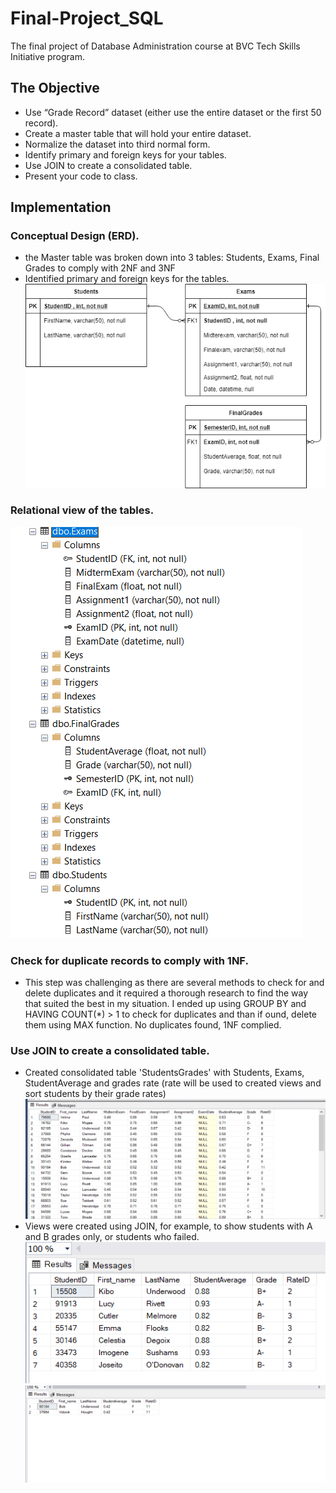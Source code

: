 # Final-Project_SQL
The final project of Database Administration course at BVC Tech Skills Initiative program. 
## The Objective
*	Use “Grade Record” dataset (either use the entire dataset or the first 50 record).
*	Create a master table that will hold your entire dataset.
*	Normalize the dataset into third normal form.
*	Identify primary and foreign keys for your tables.
*	Use JOIN to create a consolidated table.
*	Present your code to class.
## Implementation
### Conceptual Design (ERD). 
* the Master table was broken down into 3 tables: Students, Exams, Final Grades to comply with 2NF and 3NF
* Identified primary and foreign keys for the tables.
![](img/ERD.png)

### Relational view of the tables. 
![](img/relational.png)

### Check for duplicate records to comply with 1NF. 
* This step was challenging as there are several methods to check for and delete duplicates and it required a thorough research to find the way that suited the best in my situation. I ended up using GROUP BY and HAVING COUNT(*) > 1 to check for duplicates and than if ound, delete them using MAX function. No duplicates found, 1NF complied.
### Use JOIN to create a consolidated table.
* Created consolidated table 'StudentsGrades' with Students, Exams, StudentAverage and grades rate (rate will be used to created views and sort students by their grade rates)
![](img/consolTable.png)
* Views were created using JOIN, for example, to show students with A and B grades only, or students who failed.
![](img/studentAB.png)
![](img/studentF.png)

